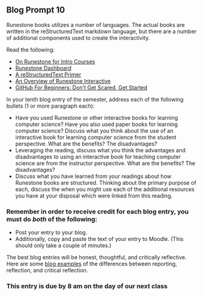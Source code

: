 ## Blog Prompt 10

Runestone books utilizes a number of languages. The actual books are written in the reStructuredText markdown language, but there are a number of additional components used to create the interactivity.

Read the following:
- [On Runestone for Intro Courses](http://runestoneinteractive.org/2019/05/13/runestone_intro.html)
- [Runestone Dashboard](http://runestoneinteractive.org/2019/04/05/dashboard.html)
- [A reStructuredText Primer](https://getnikola.com/quickstart.html)
- [An Overview of Runestone Interactive](https://interactivepython.org/runestone/static/overview/overview.html)
- [GitHub For Beginners: Don’t Get Scared, Get Started](https://readwrite.com/2013/09/30/understanding-github-a-journey-for-beginners-part-1/)

In your tenth blog entry of the semester, address each of the following bullets (1 or more paragraph each):
- Have you used Runestone or other interactive books for learning computer science? Have you also used paper books for learning computer science? Discuss what you think about the use of an interactive book for learning computer science from the student perspective. What are the benefits? The disadvantages?
- Leveraging the reading, discuss what you think the advantages and disadvantages to using an interactive book for teaching computer science are from the instructor perspective. What are the benefits? The disadvantages?
- Discuss what you have learned from your readings about how Runestone books are structured. Thinking about the primary purpose of each, discuss the when you might use each of the additional resources you have at your disposal which were linked from this reading.

### Remember in order to receive credit for each blog entry, you must do *both* of the following:

  - Post your entry to your blog.
  - Additionally, copy and paste the text of your entry to Moodle. (This should only take a couple of minutes.)

The best blog entries will be honest, thoughtful, and critically reflective. Here are some [blog examples](blogreflection.md)
of the differences between reporting, reflection, and critical reflection.

### This entry is due by 8 am on the day of our next class
